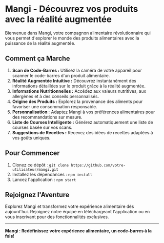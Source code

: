 # Mangi - Découvrez vos produits avec la réalité augmentée

Bienvenue dans Mangi, votre compagnon alimentaire révolutionnaire qui vous permet d'explorer le monde des produits alimentaires avec la puissance de la réalité augmentée.

## Comment ça Marche

1. **Scan de Code-Barres :** Utilisez la caméra de votre appareil pour scanner le code-barres d'un produit alimentaire.
2. **Réalité Augmentée Intuitive :** Découvrez instantanément des informations détaillées sur le produit grâce à la réalité augmentée.
3. **Informations Nutritionnelles :** Accédez aux valeurs nutritives, aux allergènes et à des conseils personnalisés.
4. **Origine des Produits :** Explorez la provenance des aliments pour favoriser une consommation responsable.
5. **Personnalisation :** Adaptez Mangi à vos préférences alimentaires pour des recommandations sur mesure.
6. **Liste de Courses Intelligente :** Générez automatiquement une liste de courses basée sur vos scans.
7. **Suggestions de Recettes :** Recevez des idées de recettes adaptées à vos goûts uniques.

## Pour Commencer

1. Clonez ce dépôt : `git clone https://github.com/votre-utilisateur/mangi.git`
2. Installez les dépendances : `npm install`
3. Lancez l'application : `npm start`

## Rejoignez l'Aventure

Explorez Mangi et transformez votre expérience alimentaire dès aujourd'hui. Rejoignez notre équipe en téléchargeant l'application ou en vous inscrivant pour des fonctionnalités exclusives.

---

**Mangi : Redéfinissez votre expérience alimentaire, un code-barres à la fois!**
